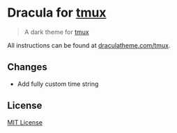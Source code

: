 # Dracula for [tmux](https://github.com/tmux/tmux/wiki)

> A dark theme for [tmux](https://github.com/tmux/tmux/wiki)

All instructions can be found at [draculatheme.com/tmux](https://draculatheme.com/tmux).

## Changes

- Add fully custom time string

## License

[MIT License](./LICENSE)
